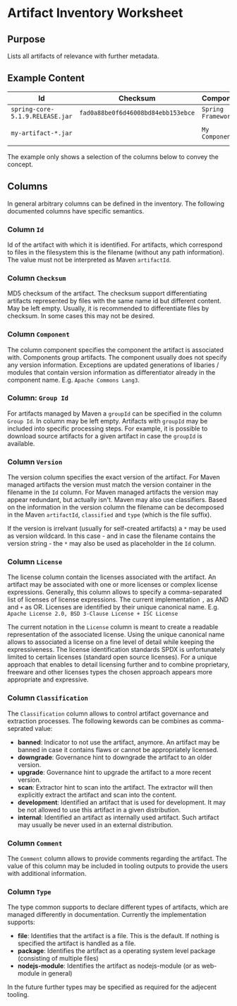 # Artifact Inventory Worksheet

## Purpose
Lists all artifacts of relevance with further metadata.

## Example Content

| Id | Checksum | Component | Group Id | Version | License |
| --- | --- | --- | --- | --- | --- |
| `spring-core-5.1.9.RELEASE.jar` | `fad0a88be0f6d46008bd84ebb153ebce` | `Spring Framework` | `org.springframework`| `5.1.9.RELEASE` |
| `my-artifact-*.jar` | | `My Component` | `com.mycompany.mypackage` | `*` | `My Proprietary License` |

The example only shows a selection of the columns below to convey the concept.

## Columns
In general arbitrary columns can be defined in the inventory. The following
documented columns have specific semantics.

### Column `Id`
Id of the artifact with which it is identified. For artifacts, which correspond to files in the filesystem this is the 
filename (without any path information). The value must not be interpreted as Maven `artifactId`.

### Column `Checksum`
MD5 checksum of the artifact. The checksum support differentiating artifacts represented by files with the same name id 
but different content. May be left empty. Usually, it is recommended to differentiate files by checksum. In some cases
this may not be desired.

### Column `Component`
The column component specifies the component the artifact is associated with. Components group artifacts. The component
usually does not specify any version information. Exceptions are updated generations of libaries / modules that contain
version information as differentiator already in the component name. E.g. `Apache Commons Lang3`.

### Column: `Group Id`
For artifacts managed by Maven a `groupId` can be specified in the column `Group Id`. In column may be left empty.
Artifacts with `groupId` may be included into specific processing steps. For example, it is possible to download source
artifacts for a given artifact in case the `groupId` is available.

### Column `Version`
The version column specifies the exact version of the artifact. For Maven managed artifacts the version must match the
version container in the filename in the `Id` column. For Maven managed artifacts the version may appear redundant, 
but actually isn't. Maven may also use classifiers. Based on the information in the version column the filename can 
be decomposed in the Maven `artifactId`, `classified` and `type` (which is the file suffix).

If the version is irrelvant (usually for self-created artifacts) a `*` may be used as version wildcard. In this case -
and in case the filename contains the version string - the `*` may also be used as placeholder in the `Id` column.

### Column `License`
The license column contain the licenses associated with the artifact. An artifact may be associated with one or more
licenses or complex license expressions. Generally, this column allows to specify a comma-separated list of 
licenses of license expressions. The current implementation `,` as AND and `+` as OR. Licenses are identified by their
unique canonical name. E.g. `Apache License 2.0, BSD 3-Clause License + ISC License`

The current notation in the `License` column is meant to create a readable representation of the associated license. 
Using the unique canonical name allows to associated a license on a fine level of detail while keeping the 
expressiveness. The license identification standards SPDX is unfortunately limited to certain licenses (standard open 
source licenses). For a unique approach that enables to detail licensing further and to combine proprietary, freeware
and other licenses types the chosen approach appears more appropriate and expressive.

### Column `Classification`
The `Classification` column allows to control artifact governance and extraction processes. The following kewords can 
be combines as comma-seprated value:

* **banned**: Indicator to not use the artifact, anymore. An artifact may be banned in case it contains flaws or cannot be 
appropriately licensed.
* **downgrade**: Governance hint to downgrade the artifact to an older version.
* **upgrade**: Governance hint to upgrade the artifact to a more recent version.
* **scan**: Extractor hint to scan into the artifact. The extractor will then explicitly extract the artifact and
  scan into the content.
* **development**: Identified an artifact that is used for development. It may be not allowed to use this artifact in
  a given distribution.
* **internal**: Identified an artifact as internally used artifact. Such artifact may usually be never used in an
  external distribution.
  
### Column `Comment`

The `Comment` column allows to provide comments regarding the artifact. The value of 
this column may be included in tooling outputs to provide the users with additional information.

### Column `Type`
The type common supports to declare different types of artifacts, which are
managed differently in documentation. Currently the implementation supports:

* **file**: Identifies that the artifact is a file. This is the default. If nothing
  is specified the artifact is handled as a file.
* **package**: Identifies the artifact as a operating system level package (consisting of multiple files)
* **nodejs-module**: Identifies the artifact as nodejs-module (or as web-module in general)

In the future further types may be specified as required for the adjecent tooling.
